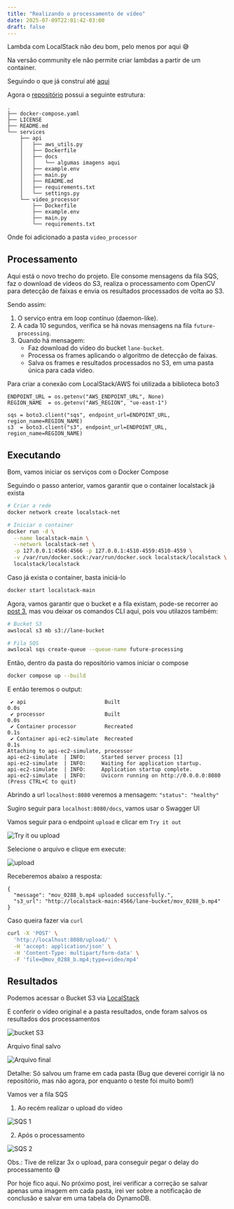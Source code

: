 ```yaml
---
title: "Realizando o processamento de vídeo"
date: 2025-07-09T22:01:42-03:00
draft: false
---
```


Lambda com LocalStack não deu bom, pelo menos por aqui 😅

Na versão community ele não permite criar lambdas a partir de um container.

Seguindo o que já construí até [aqui](https://lucaslimafernandes.github.io/aprendendo-aws/posts/3-criando-uma-api-upload-s3-sqs/)

Agora o [repositório](https://github.com/lucaslimafernandes/aws-lane-detection) possui a seguinte estrutura:

```plaintext
.
├── docker-compose.yaml
├── LICENSE
├── README.md
└── services
    ├── api
    │   ├── aws_utils.py
    │   ├── Dockerfile
    │   ├── docs
    │   │   └── algumas imagens aqui
    │   ├── example.env
    │   ├── main.py
    │   ├── README.md
    │   ├── requirements.txt
    │   └── settings.py
    └── video_processor
        ├── Dockerfile
        ├── example.env
        ├── main.py
        └── requirements.txt
```

Onde foi adicionado a pasta `video_processor` 

## Processamento

Aqui está o novo trecho do projeto. Ele consome mensagens da fila SQS, faz o download de vídeos do S3, realiza o processamento com OpenCV para detecção de faixas e envia os resultados processados de volta ao S3.

Sendo assim:

1. O serviço entra em loop contínuo (daemon-like).
2. A cada 10 segundos, verifica se há novas mensagens na fila `future-processing`.
3. Quando há mensagem:
   - Faz download do vídeo do bucket `lane-bucket`.
   - Processa os frames aplicando o algoritmo de detecção de faixas.
   - Salva os frames e resultados processados no S3, em uma pasta única para cada vídeo.

Para criar a conexão com LocalStack/AWS foi utilizada a biblioteca boto3

```python3
ENDPOINT_URL = os.getenv("AWS_ENDPOINT_URL", None)
REGION_NAME  = os.getenv("AWS_REGION", "ue-east-1")

sqs = boto3.client("sqs", endpoint_url=ENDPOINT_URL, region_name=REGION_NAME)
s3  = boto3.client("s3", endpoint_url=ENDPOINT_URL, region_name=REGION_NAME)
```

## Executando

Bom, vamos iniciar os serviços com o Docker Compose

Seguindo o passo anterior, vamos garantir que o container localstack já exista

```bash
# Criar a rede
docker network create localstack-net

# Iniciar o container
docker run -d \
  --name localstack-main \
  --network localstack-net \
  -p 127.0.0.1:4566:4566 -p 127.0.0.1:4510-4559:4510-4559 \
  -v /var/run/docker.sock:/var/run/docker.sock localstack/localstack \
  localstack/localstack
```

Caso já exista o container, basta iniciá-lo 

```bash
docker start localstack-main
```

Agora, vamos garantir que o bucket e a fila existam, pode-se recorrer ao [post 3](https://lucaslimafernandes.github.io/aprendendo-aws/posts/3-criando-uma-api-upload-s3-sqs/), mas vou deixar os comandos CLI aqui, pois vou utilazos também:

```bash
# Bucket S3
awslocal s3 mb s3://lane-bucket

# Fila SQS
awslocal sqs create-queue --queue-name future-processing
```


Então, dentro da pasta do repositório vamos iniciar o compose

```bash
docker compose up --build
```

E então teremos o output:

```plaintext
 ✔ api                         Built                                       0.0s 
 ✔ processor                   Built                                       0.0s 
 ✔ Container processor         Recreated                                   0.1s 
 ✔ Container api-ec2-simulate  Recreated                                   0.1s 
Attaching to api-ec2-simulate, processor
api-ec2-simulate  | INFO:     Started server process [1]
api-ec2-simulate  | INFO:     Waiting for application startup.
api-ec2-simulate  | INFO:     Application startup complete.
api-ec2-simulate  | INFO:     Uvicorn running on http://0.0.0.0:8080 (Press CTRL+C to quit)
```


Abrindo a url `localhost:8080` veremos a mensagem: `"status": "healthy"`

Sugiro seguir para `localhost:8080/docs`, vamos usar o Swagger UI

Vamos seguir para o endpoint `upload` e clicar em `Try it out`

![Try it ou upload](https://lucaslimafernandes.github.io/aprendendo-aws/images/5/image.png)

Selecione o arquivo e clique em execute:

![upload](https://lucaslimafernandes.github.io/aprendendo-aws/images/5/image-1.png)

Receberemos abaixo a resposta:

```plaintext
{
  "message": "mov_0288_b.mp4 uploaded successfully.",
  "s3_url": "http://localstack-main:4566/lane-bucket/mov_0288_b.mp4"
}
```

Caso queira fazer via `curl`

```bash
curl -X 'POST' \
  'http://localhost:8080/upload/' \
  -H 'accept: application/json' \
  -H 'Content-Type: multipart/form-data' \
  -F 'file=@mov_0288_b.mp4;type=video/mp4'
```


## Resultados


Podemos acessar o Bucket S3 via [LocalStack](https://app.localstack.cloud/inst/default/resources)

E conferir o vídeo original e a pasta resultados, onde foram salvos os resultados dos processamentos

![bucket S3](https://lucaslimafernandes.github.io/aprendendo-aws/images/5/image-2.png)


Arquivo final salvo

![Arquivo final](https://lucaslimafernandes.github.io/aprendendo-aws/images/5/image-3.png)

Detalhe: Só salvou um frame em cada pasta (Bug que deverei corrigir lá no repositório, mas não agora, por enquanto o teste foi muito bom!)


Vamos ver a fila SQS

1. Ao recém realizar o upload do vídeo

![SQS 1](https://lucaslimafernandes.github.io/aprendendo-aws/images/5/image-4.png)

2. Após o processamento

![SQS 2](https://lucaslimafernandes.github.io/aprendendo-aws/images/5/image-5.png)


Obs.: Tive de relizar 3x o upload, para conseguir pegar o delay do processamento 😅

Por hoje fico aqui. No próximo post, irei verificar a correção se salvar apenas uma imagem em cada pasta, irei ver sobre a notificação de conclusão e salvar em uma tabela do DynamoDB.


